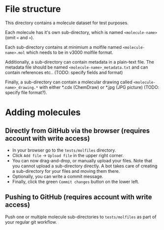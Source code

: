 # File structure

This directory contains a molecule dataset for test purposes.

Each molecule has it's own sub-directory, which is named `<molecule-name>` (omit `<` and `>`).

Each sub-directory contains at minimium a molfile named `<molecule-name>.mol` which needs to be in v3000 molfile format.

Additionally, a sub-directory can contain metadata in a plain-text file. The metadata file
should be named `<molecule-name>_metadata.txt` and can contain references etc.. (TODO: specify fields and format)

Finally, a sub-directory can contain a molecular drawing called `<molecule-name>_drawing.*` with either *.cdx (ChemDraw) or *.jpg (JPG picture) (TODO: specify file format?).

# Adding molecules

## Directly from GitHub via the browser (requires account with write access)
* In your browser go to the `tests/molfiles` directory.
* Click `Add file` -> `Upload file` in the upper right corner.
* You can now drag-and-drop, or manually upload your files. Note that you cannot upload a sub-directory directly. A bot takes care of creating a sub-directory for your files and moving them there.
* Optionally, you can write a commit message.
* Finally, click the green `Commit changes` button on the lower left.

## Pushing to GitHub (requires account with write access)
Push one or multiple molecule sub-directories to `tests/molfiles` as part of your regular git workflow.
